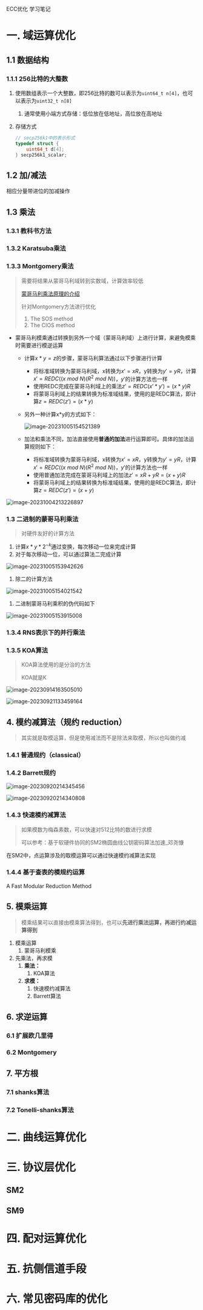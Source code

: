 ECC优化 学习笔记

# 一. 域运算优化
## 1.1 数据结构

### 1.1.1 256比特的大整数

1. 使用数组表示一个大整数，即256比特的数可以表示为`uint64_t n[4]`，也可以表示为`uint32_t n[8]`

   1. 通常使用小端方式存储：低位放在低地址，高位放在高地址

2. 存储方式

   ```c
   // secp256k1中的表示形式
   typedef struct {
       uint64_t d[4];
   } secp256k1_scalar;
   ```

## 1.2 加/减法

相应分量带进位的加减操作

## 1.3 乘法

### 1.3.1 教科书方法

### 1.3.2 Karatsuba乘法

### 1.3.3 Montgomery乘法

>需要将结果从蒙哥马利域转到实数域，计算效率较低
>
>[蒙哥马利乘法原理的介绍](https://blog.csdn.net/BjarneCpp/article/details/77644958)
>
>针对Montgomery方法进行优化
>
>1. The SOS method
>2. The CIOS method

- 蒙哥马利模乘通过转换到另外一个域（蒙哥马利域）上进行计算，来避免模乘时需要进行模逆运算

  - 计算$x*y=z$的步骤，蒙哥马利算法通过以下步骤进行计算

    - 将标准域转换为蒙哥马利域，x转换为$x'=xR$，y转换为$y'=yR$，计算$x'=REDC((x\ mod\ N)(R^2\ mod\ N))$，$y'$的计算方法也一样
    - 使用REDC完成在蒙哥马利域上的乘法$z'=REDC(x'*y')=(x*y)R$
    - 将蒙哥马利域上的结果转换为标准域结果，使用的是REDC算法，即计算$z=REDC(z')=(x*y)$

  - 另外一种计算x*y的方式如下：

    ![image-20231005154521389](img/ECC优化_学习笔记/image-20231005154521389.png)

  - 加法和乘法不同，加法直接使用**普通的加法**进行运算即可。具体的加法运算规则如下：

    - 将标准域转换为蒙哥马利域，x转换为$x'=xR$，y转换为$y'=yR$，计算$x'=REDC((x\ mod\ N)(R^2\ mod\ N))$，$y'$的计算方法也一样
    - 使用普通加法完成在蒙哥马利域上的加法$z'=xR+yR=(x+y)R$
    - 将蒙哥马利域上的结果转换为标准域结果，使用的是REDC算法，即计算$z=REDC(z')=(x+y)$

![image-20231004213226897](img/ECC优化_学习笔记/image-20231004213226897.png)

### 1.3 二进制的蒙哥马利乘法

> 对硬件友好的计算方法

1. 计算$x*y*2^{-k}$通过变换，每次移动一位来完成计算
2. 对于每次移动一位，可以通过算法二完成计算

![image-20231005153942626](img/ECC优化_学习笔记/image-20231005153942626.png)

1. 除二的计算方法

![image-20231005154021542](img/ECC优化_学习笔记/image-20231005154021542.png)

1. 二进制蒙哥马利乘积的伪代码如下

![image-20231005153915008](img/ECC优化_学习笔记/image-20231005153915008.png)

### 1.3.4 RNS表示下的并行乘法

### 1.3.5 KOA算法

> KOA算法使用的是分治的方法
>
> KOA就是K

![image-20230914163505010](img/ECC优化_学习笔记/image-20230914163505010.png)

![image-20230921133459164](img/ECC优化_学习笔记/image-20230921133459164.png)



## 4. 模约减算法（规约 reduction）

> 其实就是取模运算，但是使用减法而不是除法来取模，所以也叫做约减

### 1.4.1 普通规约（classical）

### 1.4.2 Barrett规约

![image-20230920214345456](img/ECC优化_学习笔记/image-20230920214345456.png)

![image-20230920214340808](img/ECC优化_学习笔记/image-20230920214340808.png)

### 1.4.3 快速模约减算法

> 如果模数为梅森素数，可以快速对512比特的数进行求模
>
> 可以参考：基于软硬件协同的SM2椭圆曲线公钥密码算法加速_邓尧慷

在SM2中，点运算涉及的取模运算可以通过快速模约减算法实现

### 1.4.4 基于查表的模规约运算

A Fast Modular Reduction Method

## 5. 模乘运算

> 模乘结果可以直接由模乘算法得到，也可以**先进行乘法运算，再进行约减运算得到**

1. 模乘运算
   1. 蒙哥马利模乘
2. 先乘法，再求模
   1. **乘法：**
      1. KOA算法
   2. **求模：**
      1. 快速模约减算法
      2. Barrett算法

## 6. 求逆运算

### 6.1 扩展欧几里得

### 6.2 Montgomery

## 7. 平方根

### 7.1 shanks算法

### 7.2 Tonelli-shanks算法

# 二. 曲线运算优化

# 三. 协议层优化

## SM2

## SM9

# 四. 配对运算优化

# 五. 抗侧信道手段

# 六. 常见密码库的优化